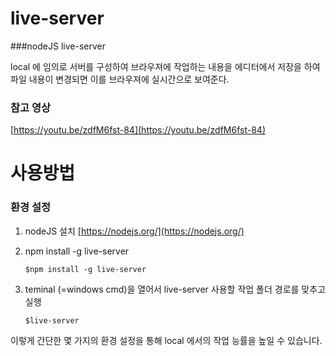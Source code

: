# live-server
###nodeJS live-server

local 에 임의로 서버를 구성하여 브라우져에 작업하는 내용을 에디터에서 저장을 하여<br>
파일 내용이 변경되면 이를 브라우져에 실시간으로 보여준다.

### 참고 영상
[https://youtu.be/zdfM6fst-84](https://youtu.be/zdfM6fst-84)


# 사용방법
### 환경 설정
01. nodeJS 설치
    [https://nodejs.org/](https://nodejs.org/)
    
02. npm install -g live-server
    ```
    $npm install -g live-server
    ```
   
03. teminal (=windows cmd)을 열어서 live-server 사용할 작업 폴더 경로를 맞추고 실행
    ```
    $live-server
    ```
    
이렇게 간단한 몇 가지의 환경 설정을 통해 local 에서의 작업 능률을 높일 수 있습니다.